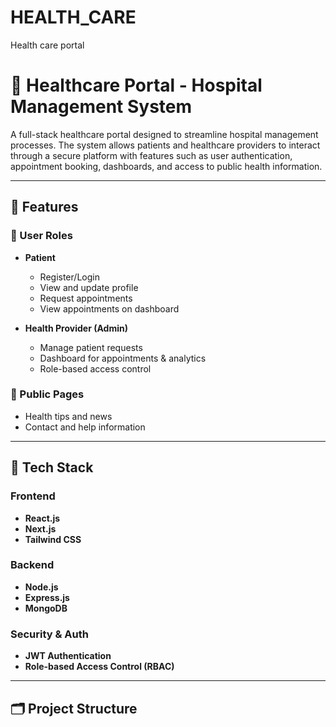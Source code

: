 # HEALTH_CARE
Health care portal


# 🏥 Healthcare Portal - Hospital Management System

A full-stack healthcare portal designed to streamline hospital management processes. The system allows patients and healthcare providers to interact through a secure platform with features such as user authentication, appointment booking, dashboards, and access to public health information.

---

## 📌 Features

### 👥 User Roles
- **Patient**
  - Register/Login
  - View and update profile
  - Request appointments
  - View appointments on dashboard

- **Health Provider (Admin)**
  - Manage patient requests
  - Dashboard for appointments & analytics
  - Role-based access control

### 📄 Public Pages
- Health tips and news
- Contact and help information

---

## 🧩 Tech Stack

### Frontend
- **React.js**
- **Next.js**
- **Tailwind CSS**

### Backend
- **Node.js**
- **Express.js**
- **MongoDB**

### Security & Auth
- **JWT Authentication**
- **Role-based Access Control (RBAC)**

---

## 🗂️ Project Structure

